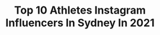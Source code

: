 ---
title: Top 10 Athletes Instagram Influencers In Sydney In 2021
description: >-
  Find top athletes Instagram influencers in Sydney in 2021. Most popular hashtags: #sydney #parkour #movement.
platform: Instagram
hits: 29
text_top: Analyze the top-rated Instagram influencers on inBeat.
text_bottom: Our platform has 29 Instagram influencers like this in Sydney, Australia for you to connect with.
profiles:
  - username: "helenhousby1"
    fullname: >-
      Helen Housby
    bio: >-
      Netballer • @englandnetball • @nswswifts 🤍 @redbulluk athlete 📍 Sydney
    location: "Australia"
    followers: 83661
    engagement: 771
    commentsToLikes: 0.006270
    id: ck136ux7r8dxv0i193ij9nzzb
    verified: true
    hashtags: ""
  - username: "veronikalarisova"
    fullname: >-
      VERONIKA Larisova
    bio: >-
      💪🏽EXERCISE PHYSIOLOGIST 🍴NUTRITIONIST @revivebondi CO-FOUNDER @chief_bar @beautyfood.com.au 🧬 FitGenes practitioner 🥘 @fastleanenergy 🏃🏽‍♀️Runner
    location: "Australia"
    followers: 28323
    engagement: 248
    commentsToLikes: 0.037931
    id: ckaoulvee0tz50i78mdiyyo1y
    verified: false
    hashtags: "#sydney, #stoic, #athlete, #run"
  - username: "ilanacollins"
    fullname: >-
      Actress
    bio: >-
      STUNTWOMAN/ACTRESS @actressilanacollins @stuntwomanilana Gold Coast massage therapist @ecovillage_massage_spa PLANT BASED 🍃
    location: "Australia"
    followers: 61502
    engagement: 120
    commentsToLikes: 0.116781
    id: ck0tvyzlsdek70i190d16io3f
    verified: true
    hashtags: "#stunts, #mma, #acting, #vegan"
  - username: "theosauce"
    fullname: >-
      Theo Mouawad🇱🇧🐅
    bio: >-
      † USA-Sydney📍 Natural Athlete @sculptedathletics Code: THEO
    location: "Australia"
    followers: 30664
    engagement: 224
    commentsToLikes: 0.041028
    id: ck6u5xvascdym0j715m11lr54
    verified: false
    hashtags: "#instafit, #gainz, #fitlife, #fitnessmodel"
  - username: "khedoori"
    fullname: >-
      Michael Khedoori | Parkour
    bio: >-
      📍Sydney, Australia 🇦🇺 💪 @Aapes Athlete 💪 ⚡Proud Member of @NovelWays ⚡️ ⭐️ new vids everyday ⭐️ 📥 Business Inquiries 👉🏼 email 📧 👇2019 compilation👇
    location: "Australia"
    followers: 63831
    engagement: 752
    commentsToLikes: 0.009653
    id: ck0vv6jalnrht0i19d7o235im
    verified: false
    hashtags: "#movement, #aussieboy, #parkour, #letsdothis"
  - username: "_matt_noel_"
    fullname: >-
      Matt Noël
    bio: >-
      📍 Sydney ✖️ 🌍 Calisthenics Athlete ✖️ 👓 Ninja since 1992 ✖️ ❥ E.
    location: "Australia"
    followers: 2018
    engagement: 1066
    commentsToLikes: 0.079840
    id: ck6ue3vqaoopz0j7109nkkk85
    verified: false
    hashtags: ""
  - username: "tristan_hodder"
    fullname: >-
      T
    bio: >-
      📍Sydney 🏃‍♂️Professional Parkour & Tricking Athlete 💌 Email for Business inquiries
    location: "Australia"
    followers: 11076
    engagement: 826
    commentsToLikes: 0.046260
    id: ck6txphjqz4by0j71ihew104q
    verified: false
    hashtags: "#flippingfeed, #tricking, #freerun, #gym"
  - username: "miguel_la_cruz"
    fullname: >-
      Miguel La Cruz
    bio: >-
      Ambassador @virginactiveaustralia DM for Collaborations
    location: "Australia"
    followers: 88985
    engagement: 197
    commentsToLikes: 0.127073
    id: ck5ccqf3phtl30i11joz1t5qe
    verified: false
    hashtags: "#ad, #boseambassador, #letsgetit, #boseframes"
  - username: "naedicicco"
    fullname: >-
      Shanae DiCicco IFBB BIKINI PRO
    bio: >-
      📍Sydney, AUS 💪🏽 @hd.muscle Athlete ‘NAE’ 👟 @Ryderwear Athlete ‘NAE10’ 🍏 @food4fitnessmeals ‘NAE10’ 🥚 @teamatlasmtl 👙 @fit_angel_bikini
    location: "Australia"
    followers: 12122
    engagement: 623
    commentsToLikes: 0.055456
    id: ck6tn9n0v9enm0j71ufgjt687
    verified: false
    hashtags: "#integrityiseverything, #teamryderwear, #eagleviewescape"
  - username: "sofiamareewhittaker"
    fullname: >-
      Sofia Whittaker | Mrs Reaper
    bio: >-
      ❤️ Mum, Wife, Athlete lifestyle ❤️ @robwhittakermma #reapernation Team @reapergearrw 🇦🇺🇮🇹 Sydney Aus @graciejiujitsusmeatongrange @gracieartarmon
    location: "Australia"
    followers: 13663
    engagement: 508
    commentsToLikes: 0.024662
    id: ck0vw8i8asks60i191ftog4wk
    verified: false
    hashtags: "#letsdothis, #reapernation, #stronglikedaddy, #teamwhittaker"
---